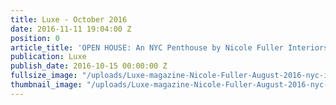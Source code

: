 ```yaml
---
title: Luxe - October 2016
date: 2016-11-11 19:04:00 Z
position: 0
article_title: 'OPEN HOUSE: An NYC Penthouse by Nicole Fuller Interiors'
publication: Luxe
publish_date: 2016-10-15 00:00:00 Z
fullsize_image: "/uploads/Luxe-magazine-Nicole-Fuller-August-2016-nyc-interior-design.jpg"
thumbnail_image: "/uploads/Luxe-magazine-Nicole-Fuller-August-2016-nyc-interior-design.jpg"
---
```


